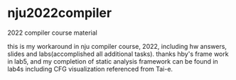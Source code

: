 # nju2022compiler
2022 compiler course material

this is my workaround in nju compiler course, 2022, including hw answers, slides and labs(accomplished all additional tasks).
thanks hby's frame work in lab5, and my completion of static analysis framework can be found in lab4s including CFG visualization referenced from Tai-e.
